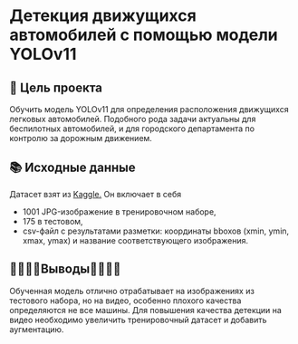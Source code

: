 # Детекция движущихся автомобилей с помощью модели YOLOv11

## 📌 Цель проекта
Обучить модель YOLOv11 для определения расположения движущихся легковых автомобилей. Подобного рода задачи актуальны для беспилотных автомобилей, и для городского департамента по контролю за дорожным движением.

## 📚 Исходные данные
Датасет взят из [Kaggle.](https://www.kaggle.com/code/moemnelhalose/car-objcet-detection-yolo8/input) 
Он включает в себя 
- 1001 JPG-изображение в тренировочном наборе,
- 175 в тестовом,
- csv-файл с результатами разметки: координаты bboxoв (xmin, ymin, xmax, ymax) и название соответствующего изображения.

## 🚗🚗🚗🚗Выводы🚗🚗🚗🚗
Обученная модель отлично отрабатывает на изображениях из тестового набора, но на видео, особенно плохого качества определяются не все машины. Для повышения качества детекции на видео необходимо увеличить тренировочный датасет и добавить аугментацию.
